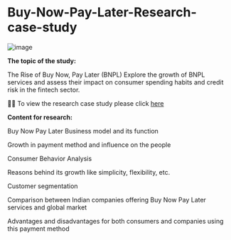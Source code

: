 # Buy-Now-Pay-Later-Research-case-study
![image](https://github.com/user-attachments/assets/b4345dfe-3246-478c-9b9d-6c6a17d5b16c)

**The topic of the study:**

The Rise of Buy Now, Pay Later (BNPL)
Explore the growth of BNPL services and assess their impact on consumer spending habits and credit risk in the fintech sector.

🙇‍♀️ To view the research case study please click [here](https://github.com/vaishali071017/Buy-Now-Pay-Later-Research-case-study/blob/main/BNPL%20research%20study.pdf)

**Content for research:**

Buy Now Pay Later Business model and its function

Growth in payment method and influence on the people

Consumer Behavior Analysis

Reasons behind its growth like simplicity, flexibility, etc.

Customer segmentation

Comparison between Indian companies offering Buy Now Pay Later services and global market

Advantages and disadvantages for both consumers and companies using this payment method
